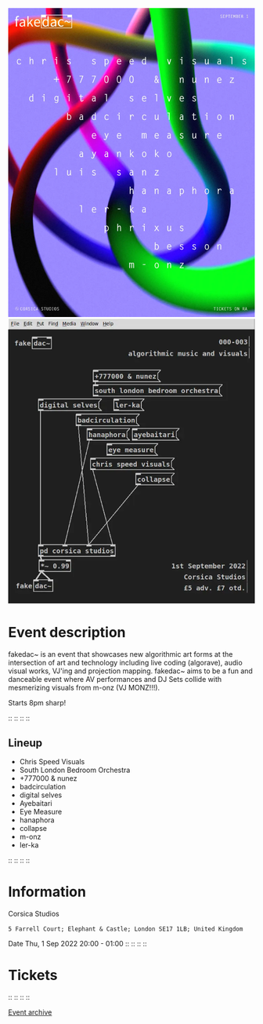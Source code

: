 
<img src="/assets/images/fakedac-003-1.webp" loading="lazy" />
<img src="/assets/images/fakedac-003-2.webp" loading="lazy" />

# Event description

fakedac~ is an event that showcases new algorithmic art forms at the intersection of art and technology including live coding (algorave), audio visual works, VJ'ing and projection mapping. fakedac~ aims to be a fun and danceable event where AV performances and DJ Sets collide with mesmerizing visuals from m-onz (VJ MONZ!!!).

Starts 8pm sharp!

::
::
::
::

## Lineup

* Chris Speed Visuals
* South London Bedroom Orchestra
* +777000 & nunez
* badcirculation
* digital selves
* Ayebaitari
* Eye Measure
* hanaphora
* collapse
* m-onz
* ler-ka

::
::
::
::

# Information

Corsica Studios

    5 Farrell Court; Elephant & Castle; London SE17 1LB; United Kingdom

Date
Thu, 1 Sep 2022
20:00 - 01:00
::
::
::
::

# Tickets


::
::
::
::

<a href="https://ra.co/events/1549652" target="_blank" rel="noreferrer">Event archive</a>
